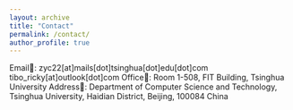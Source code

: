 ```yaml
---
layout: archive
title: "Contact"
permalink: /contact/
author_profile: true
---
```


Email📮: zyc22\[at\]mails\[dot\]tsinghua\[dot\]edu\[dot\]com
         tibo\_ricky\[at\]outlook\[dot\]com
Office🏢: Room 1-508, FIT Building, Tsinghua University
Address📍: Department of Computer Science and Technology,
           Tsinghua University,
           Haidian District,
           Beijing, 100084 China
